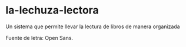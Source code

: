 # la-lechuza-lectora
Un sistema que permite llevar la lectura de libros de manera organizada

Fuente de letra: Open Sans.
